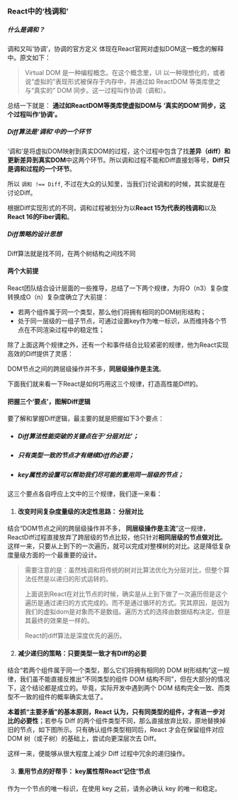 ### React中的‘栈调和’

##### 什么是调和？

调和又叫‘协调’，协调的官方定义 体现在React官网对虚拟DOM这一概念的解释中。原文如下：

> Virtual DOM 是一种编程概念。在这个概念里，UI 以一种理想化的，或者说“虚拟的”表现形式被保存于内存中，并通过如 ReactDOM 等类库使之与“真实的” DOM 同步。这一过程叫作协调（调和）。

总结一下就是： **通过如ReactDOM等类库使虚拟DOM与 ‘真实的DOM’同步，这个过程叫作‘协调’。**

##### Diff算法是‘调和’中的一个环节

‘调和’是将虚拟DOM映射到真实DOM的过程，这个过程中包含了找**差异（diff）**和**更新差异到真实DOM**中这两个环节。所以调和过程不能和Diff直接划等号，**Diff只是调和过程的一个环节**。

所以 `调和 !== Diff`, 不过在大众的认知里，当我们讨论调和的时候，其实就是在讨论Diff。



根据Diff实现形式的不同，调和过程被划分为以**React 15为代表的栈调和**以及**React 16的Fiber调和**。



##### Diff策略的设计思想

Diff算法就是找不同，在两个树结构之间找不同

#### 两个大前提

React团队结合设计层面的一些推导，总结了一下两个规律，为将O（n3）复杂度转换成O（n）复杂度确立了大前提：

- 若两个组件属于同一个类型，那么他们将拥有相同的DOM树形结构；
- 处于同一层级的一组子节点，可通过设置key作为唯一标识，从而维持各个节点在不同渲染过程中的稳定性；

除了上面这两个规律之外，还有一个和事件结合比较紧密的规律，他为React实现高效的Diff提供了灵感：

DOM节点之间的跨层级操作并不多，**同层级操作是主流**。

下面我们就来看一下React是如何巧用这三个规律，打造高性能Diff的。

#### 把握三个‘要点’，图解Diff逻辑

要了解和掌握Diff逻辑，最主要的就是把握如下3个要点：

- ##### Diff算法性能突破的关键点在于‘分层对比’；
- ##### 只有类型一致的节点才有继续Diff的必要；
- ##### key属性的设置可以帮助我们尽可能的重用同一层级的节点；

这三个要点各自呼应上文中的三个规律，我们逐一来看：

1. #### 改变时间复杂度量级的决定性思路： 分层对比

结合“DOM节点之间的跨层级操作并不多， **同层级操作是主流**”这一规律，ReactDiff过程直接放弃了跨层级的节点比较，他只针对**相同层级的节点做对比**。这样一来，只要从上到下的一次遍历，就可以完成对整棵树的对比。这是降低复杂度量级方面的一个最重要的设计。

> 需要注意的是：虽然栈调和将传统的树对比算法优化为分层对比，但整个算法任然是以递归的形式运转的。
>
> 上面说到React在对比节点的时候，确实是从上到下做了一次遍历但是这个遍历是通过递归的方式完成的。而不是通过循环的方式。究其原因，是因为我们的虚拟dom是对象而不是数组。遍历方式的选择由数据结构决定。但是其最终的效果是一样的。
>
> React的diff算法是深度优先的遍历。



2. #### 减少递归的策略：只要类型一致才有Diff的必要

结合“若两个组件属于同一个类型，那么它们将拥有相同的 DOM 树形结构”这一规律，我们虽不能直接反推出“不同类型的组件 DOM 结构不同”，但在大部分的情况下，这个结论都是成立的。毕竟，实际开发中遇到两个 DOM 结构完全一致、而类型不一致的组件的概率确实太低了。

**本着抓“主要矛盾”的基本原则，React 认为，只有同类型的组件，才有进一步对比的必要性**；若参与 Diff 的两个组件类型不同，那么直接放弃比较，原地替换掉旧的节点，如下图所示。只有确认组件类型相同后，React 才会在保留组件对应 DOM 树（或子树）的基础上，尝试向更深层次去 Diff。

这样一来，便能够从很大程度上减少 Diff 过程中冗余的递归操作。

3. #### 重用节点的好帮手： key属性帮React‘记住’节点

作为一个节点的唯一标识，在使用 key 之前，请务必确认 key 的唯一和稳定。